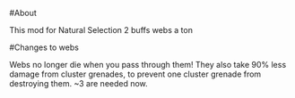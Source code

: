 #About

This mod for Natural Selection 2 buffs webs a ton

#Changes to webs

Webs no longer die when you pass through them!
They also take 90% less damage from cluster grenades, to prevent one cluster grenade from destroying them.
~3 are needed now.
